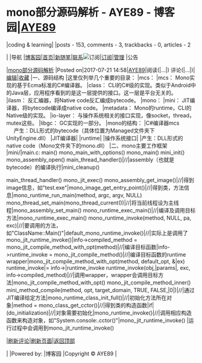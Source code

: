 
# mono部分源码解析 - AYE89 - 博客园|[AYE89](https://www.cnblogs.com/eniac1946/)
|coding & learning|
|posts - 153, comments - 3, trackbacks - 0, articles - 2

|
|导航
|[博客园](https://www.cnblogs.com/)|[首页](https://www.cnblogs.com/eniac1946/)|[新随笔](https://i.cnblogs.com/EditPosts.aspx?opt=1)|[联系](https://msg.cnblogs.com/send/AYE89)![订阅](//www.cnblogs.com/images/xml.gif)|[订阅](https://www.cnblogs.com/eniac1946/rss)|[管理](https://i.cnblogs.com/)
|公告


|[mono部分源码解析](https://www.cnblogs.com/eniac1946/p/7217683.html)
|Posted on|2017-07-21 14:58|[AYE89](https://www.cnblogs.com/eniac1946/)|阅读(|...|) 评论(|...|)|[编辑](https://i.cnblogs.com/EditPosts.aspx?postid=7217683)|[收藏](#)
|一、源码结构
|这里仅列举几个重要的目录：
|mcs：
|mcs： Mono实现的基于Ecma标准的C\#编译器。
|class： CLI的C\#级的实现。类似于Android中的Java层，应用程序看到的是这一层提供的接口。这一层是平台无关的。
|ilasm： 反汇编器，将Native code反汇编成bytecode。
|mono：
|mini： JIT编译器，将bytecode编译成native code。
|metadata： Mono的runtime，CLI的Native级的实现。
|io-layer： 与操作系统相关的接口实现，像socket，thread，mutex这些。
|libgc： GC实现的一部分。
|mono的结构：
|C\#编译器mcs                产生：DLL形式的bytecode（具体位置为Managed文件夹下UnityEngine.dll）
|JIT编译器|
|runtime|
|操作系统接口|
|产生：DLL形式的native code（Mono文件夹下的mono.dll）
|二、mono主要工作框架
|mini/|main.c: main()
    mono_main_with_options()
        mono_main() 
            mini_init() 
            mono_assembly_open()
            main_thread_handler()|//|assembly（也就是bytecode）的编译执行|mini_cleanup()
            
main_thread_handler()
    mono_jit_exec() 
        mono_assembly_get_image()|//|得到image信息，如"test.exe"|mono_image_get_entry_point()|//|得到类，方法信息|mono_runtime_run_main(method, argc, argv, NULL)
            mono_thread_set_main(mono_thread_current())|//|将当前线程设为主线程|mono_assembly_set_main()
            mono_runtime_exec_main()|//|编译及调用目标方法|mono_runtime_exec_main()
    mono_runtime_invoke(method, NULL, pa, exc)|//|要调用的方法，如"ClassName::Main()"|default_mono_runtime_invoke()|//|实际上是调用了mono_jit_runtime_invoke()|info->compiled_method = mono_jit_compile_method_with_opt(method)|//|编译目标函数|info->runtime_invoke = mono_jit_compile_method()|//|编译目标函数的runtime wrapper|mono_jit_compile_method_with_opt(method, default_opt, &|ex)
            runtime_invoke|= info->|runtime_invoke
            runtime_invoke(obj,|params|, exc, info->compiled_method)|//|调用wrapper，wrapper会调用目标方法|mono_jit_compile_method_with_opt() 
    mono_jit_compile_method_inner() 
        mini_method_compile(method, opt, target_domain, TRUE, FALSE,|0|)|//|通过JIT编译给定方法|mono_runtime_class_init_full()|//|初始化方法所在对象|method = mono_class_get_cctor()|//|得到类的构造函数|if|(do_initialization)|//|对象需要初始化|mono_runtime_invoke()|//|调用相应构造函数来构造对象，如"System.console:.cctor()"|mono_jit_runtime_invoke()
|运行过程中会调用到mono_jit_runtime_invoke()







|[刷新评论](javascript:void(0);)|[刷新页面](#)|[返回顶部](#top)






|
|Powered by:
|博客园
|Copyright © AYE89
|
